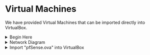 # Virtual Machines
We have provided Virtual Machines that can be imported directly into VirtualBox. 






<details><summary>Begin Here</summary>
----------------

Download the latest [VirtualBox](https://www.virtualbox.org/wiki/Downloads) for your computer. For example, If you are using a Windows computer, download the file named "Windows hosts." VirtualBox is an application that lets you run mini computers, or "Virtual Machines", on your computer. 


</details>

<details><summary>Network Diagram</summary>
-----------------------

The three virtual machines are configured as seen below. 


![ANetwork](NetworkN.PNG)

</details>


<details><summary>Import "pfSense.ova" into VirtualBox</summary>
-------------------------------------------

1. Download the pfSense.ova file to your computer

2. Open VirtualBox on your computer

3. Inside VirtualBox, click  "File" --> "Import Appliance"  located in the upper left-hand corner

4. Click the orange Folder icon on the right hand side of the screen

5. Browse for the location of the file named "pfSense.ova" 

6. Once you have selected the correct file, click "Next" towards the bototm of the screen

7. For "MAC Address Policy" select "Generate new MAC addresses for all network adapters" from the dropdown menu near the bototm

8. Select "Import"

9. Select the VM named "pfSense" and click the green arrow titled "Show". This will power on your virtual machine.

10. Wait five minutes for pfSense to finish loading. 

11. Eventually you will be prompted with the home screen for pfSense. Type "7" and hit enter

12. Type "youtube.com" and hit enter

13. Verify that you have "0.0% packet loss"

14. You have sucessfully configured pfSense

</details>
